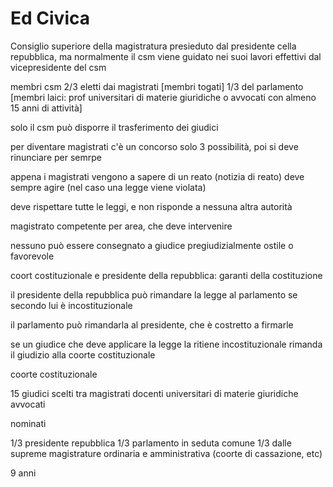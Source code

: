 # Ed Civica



Consiglio superiore della magistratura presieduto dal presidente cella repubblica, ma normalmente il csm viene guidato nei suoi lavori effettivi dal vicepresidente del csm

membri csm 2/3 eletti dai magistrati [membri togati]
1/3 del parlamento [membri laici: prof universitari di materie giuridiche o avvocati con almeno 15 anni di attività]

solo il csm può disporre il trasferimento dei giudici

per diventare magistrati c'è un concorso 
solo 3 possibilità, poi si deve rinunciare per semrpe

appena i magistrati vengono a sapere di un reato (notizia di reato) deve sempre agire (nel caso una legge viene violata)

deve rispettare tutte le leggi, e non risponde a nessuna altra autorità

magistrato competente per area, che deve intervenire


nessuno può essere consegnato a giudice pregiudizialmente ostile o favorevole




coort costituzionale e presidente della repubblica: garanti della costituzione

il presidente della repubblica può rimandare la legge al parlamento se secondo lui è incostituzionale

il parlamento può rimandarla al presidente, che è costretto a firmarle


se un giudice che deve applicare la legge la ritiene incostituzionale rimanda il giudizio alla coorte costituzionale 


coorte costituzionale 

15 giudici scelti tra
magistrati
docenti universitari di materie giuridiche
avvocati

nominati

1/3 presidente repubblica
1/3 parlamento in seduta comune
1/3 dalle supreme magistrature ordinaria e amministrativa (coorte di cassazione, etc)

9 anni 
<!--stackedit_data:
eyJoaXN0b3J5IjpbLTUxMDY0NDkzMyw2ODQ4MjU2NDBdfQ==
-->